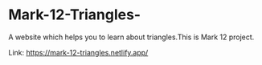 # Mark-12-Triangles-

A website which helps you to learn about triangles.This is Mark 12 project.

Link: https://mark-12-triangles.netlify.app/
